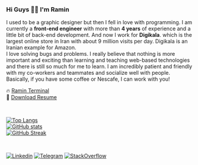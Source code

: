 ### Hi Guys ✋🏻 I'm **Ramin**
I used to be a graphic designer but then I fell in love with programming.
I am currently a **front-end engineer** with more than **4 years** of experience and a little bit of back-end development. And now I work for **Digikala**. which is the largest online store in Iran with about 9 million visits per day. Digikala is an Iranian example for Amazon.
<br />
I love solving bugs and problems. I really believe that nothing is more important and exciting than learning and teaching web-based technologies and there is still so much for me to learn. I am incredibly patient and friendly with my co-workers and teammates and socialize well with people. Basically, if you have some coffee or Nescafe, I can work with you! 

🔥 [Ramin Terminal](https://raminrezaei.ir)
<br />
💎 [Download Resume](https://raminrezaei.ir/resume/)

<br />

[![Top Langs](https://github-readme-stats.vercel.app/api/top-langs/?username=raminr77&layout=compact&langs_count=6&hide=c%23,css,html&hide_title=true&theme=gruvbox&bg_color=000000&border_color=000000&text_color=f9f5d7)](https://github.com/anuraghazra/github-readme-stats)
<br />
[![GitHub stats](https://github-readme-stats.vercel.app/api?username=raminr77&count_private=true&show_icons=true&include_all_commits=true&hide_title=true&theme=gruvbox&bg_color=000000&border_color=000000&text_color=f9f5d7)](https://github.com/anuraghazra/github-readme-stats)
<br />
[![GitHub Streak](https://github-readme-streak-stats.herokuapp.com?user=raminr77&theme=gruvbox&hide_border=true&date_format=M%20j%5B%2C%20Y%5D&background=000000)](https://git.io/streak-stats)

<br />

[![Linkedin](https://img.shields.io/badge/-LinkedIn-076678?style=flat&logo=Linkedin&logoColor=fbf1c7)](https://www.linkedin.com/in/raminr77/)
[![Telegram](https://img.shields.io/badge/-Telegram-076678?style=flat&logo=telegram&logoColor=fbf1c7)](https://telegram.me/raminr77/)
[![StackOverflow](https://img.shields.io/badge/-StackOverflow-af3a03?style=flat&logo=stackoverflow&logoColor=fbf1c7)](https://stackoverflow.com/users/9749174/ramin-rezaei)
